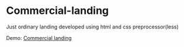 # Commercial-landing

Just ordinary landing developed using html and css preprocessor(less)

Demo: <a href="https://wizardiq.github.io/Commercial-landing/" target="_blank">Commercial landing</a>

